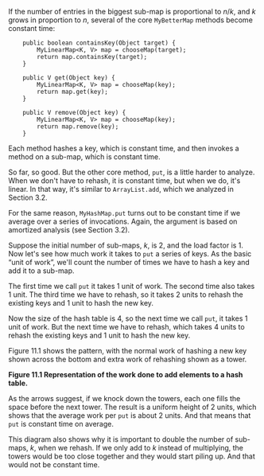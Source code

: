 If the number of entries in the biggest sub-map is proportional to $n/k$, and $k$ grows in proportion to $n$, several of the core `MyBetterMap` methods become constant time:

```code
    public boolean containsKey(Object target) {
        MyLinearMap<K, V> map = chooseMap(target);
        return map.containsKey(target);
    }

    public V get(Object key) {
        MyLinearMap<K, V> map = chooseMap(key);
        return map.get(key);
    }

    public V remove(Object key) {
        MyLinearMap<K, V> map = chooseMap(key);
        return map.remove(key);
    }
```

Each method hashes a key, which is constant time, and then invokes a method on a sub-map, which is constant time.


So far, so good. But the other core method, `put`, is a little harder to analyze. When we don't have to rehash, it is constant time, but when we do, it's linear. In that way, it's similar to `ArrayList.add`, which we analyzed in Section 3.2.


For the same reason, `MyHashMap.put` turns out to be constant time if we average over a series of invocations. Again, the argument is based on amortized analysis  (see Section 3.2).


Suppose the initial number of sub-maps, $k$, is 2, and the load factor is 1. Now let's see how much work it takes to `put` a series of keys. As the basic “unit of work”, we'll count the number of times we have to hash a key and add it to a sub-map.


The first time we call `put` it takes 1 unit of work. The second time also takes 1 unit. The third time we have to rehash, so it takes 2 units to rehash the existing keys and 1 unit to hash the new key.

Now the size of the hash table is 4, so the next time we call `put`, it takes 1 unit of work. But the next time we have to rehash, which takes 4 units to rehash the existing keys and 1 unit to hash the new key.


Figure 11.1 shows the pattern, with the normal work of hashing a new key shown across the bottom and extra work of rehashing shown as a tower.



**Figure 11.1 Representation of the work done to add elements to a hash table.**

As the arrows suggest, if we knock down the towers, each one fills the space before the next tower. The result is a uniform height of 2 units, which shows that the average work per `put` is about 2 units. And that means that `put` is constant time on average.

This diagram also shows why it is important to double the number of sub-maps, $k$, when we rehash. If we only add to $k$ instead of multiplying, the towers would be too close together and they would start piling up. And that would not be constant time.